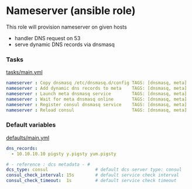 # Nameserver (ansible role)

This role will provision nameserver on given hosts
* handler DNS request on 53
* serve dynamic DNS records via dnsmasq


### Tasks

[tasks/main.yml](tasks/main.yml)

```yaml
nameserver : Copy dnsmasq /etc/dnsmasq.d/config	TAGS: [dnsmasq, meta]
nameserver : Add dynamic dns records to meta	TAGS: [dnsmasq, meta]
nameserver : Launch meta dnsmasq service		TAGS: [dnsmasq, meta]
nameserver : Wait for meta dnsmasq online		TAGS: [dnsmasq, meta]
nameserver : Register consul dnsmasq service	TAGS: [dnsmasq, meta]
nameserver : Reload consul						TAGS: [dnsmasq, meta]
```

### Default variables

[defaults/main.yml](defaults/main.yml)

```yaml
dns_records:
  - 10.10.10.10 pigsty y.pigsty yum.pigsty

# - reference : dcs metadata - #
dcs_type: consul                  # default dcs server type: consul
consul_check_interval: 15s        # default service check interval
consul_check_timeout:  1s         # default service check timeout
```